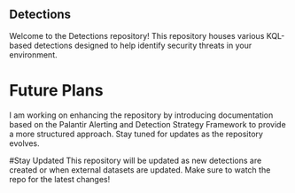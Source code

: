 ## Detections

Welcome to the Detections repository! This repository houses various KQL-based detections designed to help identify security threats in your environment.

# Future Plans
I am working on enhancing the repository by introducing documentation based on the Palantir Alerting and Detection Strategy Framework to provide a more structured approach. Stay tuned for updates as the repository evolves.

#Stay Updated
This repository will be updated as new detections are created or when external datasets are updated. Make sure to watch the repo for the latest changes!


